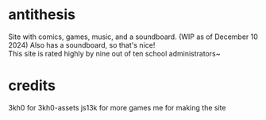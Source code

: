 # antithesis
Site with comics, games, music,  and a soundboard. (WIP as of December 10 2024)
Also has a soundboard, so that's nice!
<br>
This site is rated highly by nine out of ten school administrators~
# credits
3kh0 for 3kh0-assets
js13k for more games
me for making the site
